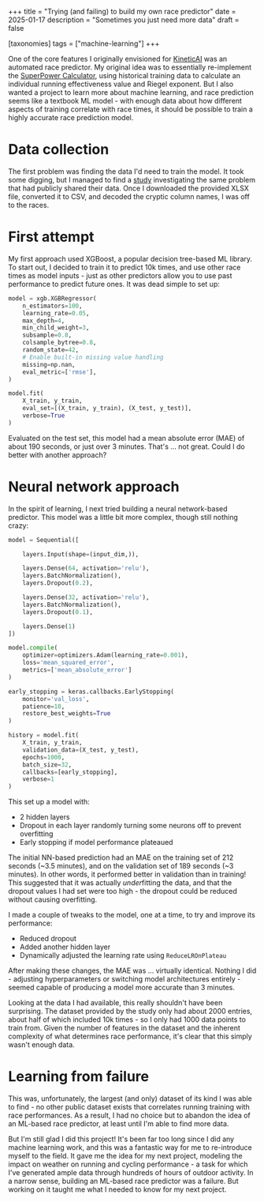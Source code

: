 +++
title = "Trying (and failing) to build my own race predictor"
date = 2025-01-17
description = "Sometimes you just need more data"
draft = false

[taxonomies]
tags = ["machine-learning"]
+++

One of the core features I originally envisioned for [KineticAI](/pages/portfolio#KineticAI) was an automated race predictor.
My original idea was to essentially re-implement the [SuperPower Calculator](https://www.alextran.org/superpower-calculator/), using historical training data to calculate an individual running effectiveness value and Riegel exponent.
But I also wanted a project to learn more about machine learning, and race prediction seems like a textbook ML model - with enough data about how different aspects of training correlate with race times, it should be possible to train a highly accurate race prediction model.

# Data collection

The first problem was finding the data I'd need to train the model.
It took some digging, but I managed to find a [study](https://pmc.ncbi.nlm.nih.gov/articles/PMC5000509/) investigating the same problem that had publicly shared their data.
Once I downloaded the provided XLSX file, converted it to CSV, and decoded the cryptic column names, I was off to the races.

# First attempt

My first approach used XGBoost, a popular decision tree-based ML library.
To start out, I decided to train it to predict 10k times, and use other race times as model inputs - just as other predictors allow you to use past performance to predict future ones.
It was dead simple to set up:

```python
model = xgb.XGBRegressor(
    n_estimators=100,
    learning_rate=0.05,
    max_depth=4,
    min_child_weight=3,
    subsample=0.8,
    colsample_bytree=0.8,
    random_state=42,
    # Enable built-in missing value handling
    missing=np.nan,
    eval_metric=['rmse'],
)

model.fit(
    X_train, y_train,
    eval_set=[(X_train, y_train), (X_test, y_test)],
    verbose=True
)
```

Evaluated on the test set, this model had a mean absolute error (MAE) of about 190 seconds, or just over 3 minutes.
That's ... not great.
Could I do better with another approach?

# Neural network approach

In the spirit of learning, I next tried building a neural network-based predictor.
This model was a little bit more complex, though still nothing crazy:

```python
model = Sequential([

    layers.Input(shape=(input_dim,)),

    layers.Dense(64, activation='relu'),
    layers.BatchNormalization(),
    layers.Dropout(0.2),

    layers.Dense(32, activation='relu'),
    layers.BatchNormalization(),
    layers.Dropout(0.1),

    layers.Dense(1)
])

model.compile(
    optimizer=optimizers.Adam(learning_rate=0.001),
    loss='mean_squared_error',
    metrics=['mean_absolute_error']
)

early_stopping = keras.callbacks.EarlyStopping(
    monitor='val_loss',
    patience=10,
    restore_best_weights=True
)

history = model.fit(
    X_train, y_train,
    validation_data=(X_test, y_test),
    epochs=1000,
    batch_size=32,
    callbacks=[early_stopping],
    verbose=1
)
```

This set up a model with:

- 2 hidden layers
- Dropout in each layer randomly turning some neurons off to prevent overfitting
- Early stopping if model performance plateaued

The initial NN-based prediction had an MAE on the training set of 212 seconds (~3.5 minutes), and on the validation set of 189 seconds (~3 minutes).
In other words, it performed better in validation than in training!
This suggested that it was actually *under*fitting the data, and that the dropout values I had set were too high - the dropout could be reduced without causing overfitting.

I made a couple of tweaks to the model, one at a time, to try and improve its performance:

- Reduced dropout
- Added another hidden layer
- Dynamically adjusted the learning rate using `ReduceLROnPlateau`

After making these changes, the MAE was ... virtually identical.
Nothing I did - adjusting hyperparameters or switching model architectures entirely - seemed capable of producing a model more accurate than 3 minutes.

Looking at the data I had available, this really shouldn't have been surprising.
The dataset provided by the study only had about 2000 entries, about half of which included 10k times - so I only had 1000 data points to train from.
Given the number of features in the dataset and the inherent complexity of what determines race performance, it's clear that this simply wasn't enough data.

# Learning from failure

This was, unfortunately, the largest (and only) dataset of its kind I was able to find - no other public dataset exists that correlates running training with race performances.
As a result, I had no choice but to abandon the idea of an ML-based race predictor, at least until I'm able to find more data.

But I'm still glad I did this project!
It's been far too long since I did any machine learning work, and this was a fantastic way for me to re-introduce myself to the field.
It gave me the idea for my next project, modeling the impact on weather on running and cycling performance - a task for which I've generated ample data through hundreds of hours of outdoor activity.
In a narrow sense, building an ML-based race predictor was a failure.
But working on it taught me what I needed to know for my next project.
